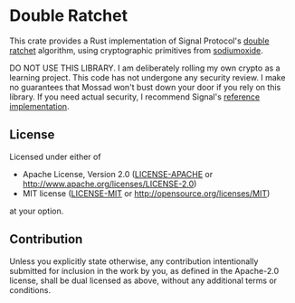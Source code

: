 # Double Ratchet

This crate provides a Rust implementation of Signal Protocol's
[double ratchet](https://signal.org/docs/specifications/doubleratchet/)
algorithm, using cryptographic primitives from
[sodiumoxide](https://docs.rs/sodiumoxide/0.2.5/sodiumoxide/).

DO NOT USE THIS LIBRARY. I am deliberately rolling my own crypto as a learning
project. This code has not undergone any security review. I make no guarantees
that Mossad won't bust down your door if you rely on this library. If you need
actual security, I recommend Signal's
[reference implementation](https://github.com/signalapp/libsignal-protocol-java).

## License

Licensed under either of

 * Apache License, Version 2.0
   ([LICENSE-APACHE](LICENSE-APACHE) or http://www.apache.org/licenses/LICENSE-2.0)
 * MIT license
   ([LICENSE-MIT](LICENSE-MIT) or http://opensource.org/licenses/MIT)

at your option.

## Contribution

Unless you explicitly state otherwise, any contribution intentionally submitted
for inclusion in the work by you, as defined in the Apache-2.0 license, shall be
dual licensed as above, without any additional terms or conditions.
